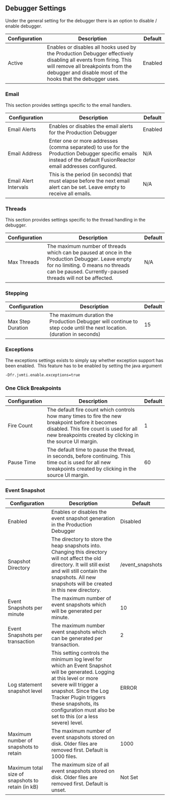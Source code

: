 ## Debugger Settings

Under the general setting for the debugger there is an option to disable / enable debugger.  

|Configuration|Description|Default|
|--- |--- |--- |
|Active|Enables or disables all hooks used by the Production Debugger effectively disabling all events from firing. This will remove all breakpoints from the debugger and disable most of the hooks that the debugger uses.|Enabled|

### Email

This section provides settings specific to the email handlers.

|Configuration|Description|Default|
|--- |--- |--- |
|Email Alerts|Enables or disables the email alerts for the Production Debugger|Enabled|
|Email Address|Enter one or more addresses (comma separated) to use for the Production Debugger specific emails instead of the default FusionReactor email addresses configured.|N/A|
|Email Alert Intervals|This is the period (in seconds) that must elapse before the next email alert can be set. Leave empty to receive all emails.|N/A|


### Threads

This section provides settings specific to the thread handling in the
debugger.

|Configuration|Description|Default|
|--- |--- |--- |
|Max Threads|The maximum number of threads which can be paused at once in the Production Debugger. Leave empty for no limiting. 0 means no threads can be paused. Currently-paused threads will not be affected.|N/A|


### Stepping

|Configuration|Description|Default|
|--- |--- |--- |
|Max Step Duration|The maximum duration the Production Debugger will continue to step code until the next location. (duration in seconds)|15|


### Exceptions

The exceptions settings exists to simply say whether exception support
has been enabled.  This feature has to be enabled by setting the java
argument

```bash
-Dfr.jvmti.enable.exceptions=true
```

### One Click Breakpoints

|Configuration|Description|Default|
|--- |--- |--- |
|Fire Count|The default fire count which controls how many times to fire the new breakpoint before it becomes disabled. This fire count is used for all new breakpoints created by clicking in the source UI margin.|1|
|Pause Time|The default time to pause the thread, in seconds, before continuing. This time out is used for all new breakpoints created by clicking in the source UI margin.|60|


### Event Snapshot

|Configuration|Description|Default|
|--- |--- |--- |
|Enabled|Enables or disables the event snapshot generation in the Production Debugger|Disabled|
|Snapshot Directory|The directory to store the heap snapshots into. Changing this directory will not affect the old directory. It will still exist and will still contain the snapshots. All new snapshots will be created in this new directory.|<instance director>/event_snapshots|
|Event Snapshots per minute|The maximum number of event snapshots which will be generated per minute.|10|
|Event Snapshots per transaction|The maximum number event snapshots which can be generated per transaction.|2|
|Log statement snapshot level|This setting controls the minimum log level for which an Event Snapshot will be generated. Logging at this level or more severe will trigger a snapshot. Since the Log Tracker Plugin triggers these snapshots, its configuration must also be set to this (or a less severe) level.|ERROR|
|Maximum number of snapshots to retain|The maximum number of event snapshots stored on disk. Older files are removed first. Default is 1000 files.|1000|
|Maximum total size of snapshots to retain (in kB)|The maximum size of all event snapshots stored on disk. Older files are removed first. Default is unset.|Not Set|
